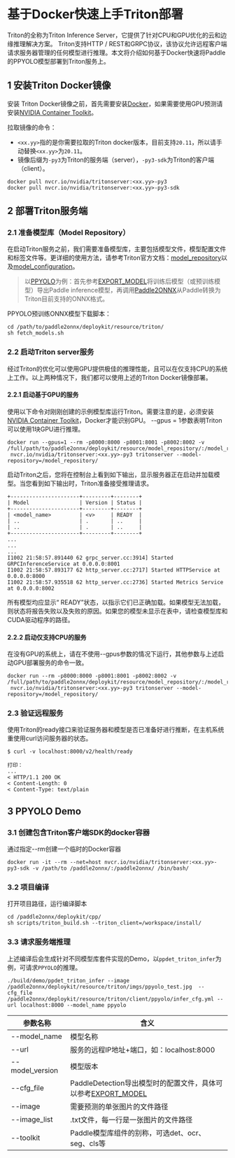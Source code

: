 # 基于Docker快速上手Triton部署

Triton的全称为Triton Inference Server，它提供了针对CPU和GPU优化的云和边缘推理解决方案。 Triton支持HTTP / REST和GRPC协议，该协议允许远程客户端请求服务器管理的任何模型进行推理。本文将介绍如何基于Docker快速将Paddle的PPYOLO模型部署到Triton服务上。

## 1 安装Triton Docker镜像

安装 Triton Docker镜像之前，首先需要安装[Docker](https://docs.docker.com/engine/install/)，如果需要使用GPU预测请安装[NVIDIA Container Toolkit](https://github.com/NVIDIA/nvidia-docker)。

拉取镜像的命令：

- `<xx.yy>`指的是你需要拉取的Triton docker版本，目前支持`20.11`，所以请手动替换`<xx.yy>`为`20.11`。
- 镜像后缀为`-py3`为Triton的服务端（server），`-py3-sdk`为Triton的客户端（client）。

```
docker pull nvcr.io/nvidia/tritonserver:<xx.yy>-py3
docker pull nvcr.io/nvidia/tritonserver:<xx.yy>-py3-sdk
```

## 2 部署Triton服务端

### 2.1 准备模型库（Model Repository）

在启动Triton服务之前，我们需要准备模型库，主要包括模型文件，模型配置文件和标签文件等。更详细的使用方法，请参考Triton官方文档：[model_repository](https://github.com/triton-inference-server/server/blob/master/docs/model_repository.md)以及[model_configuration](https://github.com/triton-inference-server/server/blob/master/docs/model_configuration.md)。

>以[PPYOLO](https://github.com/PaddlePaddle/PaddleDetection/blob/release/2.0-rc/configs/ppyolo/README_cn.md)为例：首先参考[EXPORT_MODEL](https://github.com/PaddlePaddle/PaddleDetection/blob/release/2.0-rc/docs/advanced_tutorials/deploy/EXPORT_MODEL.md)将训练后模型（或预训练模型）导出Paddle inference模型，再调用[Paddle2ONNX](https://github.com/PaddlePaddle/Paddle2ONNX.git)从Paddle转换为Triton目前支持的ONNX格式。

PPYOLO预训练ONNX模型下载脚本：

```
cd /path/to/paddle2onnx/deploykit/resource/triton/
sh fetch_models.sh
```


### 2.2 启动Triton server服务

经过Triton的优化可以使用GPU提供极佳的推理性能，且可以在仅支持CPU的系统上工作。以上两种情况下，我们都可以使用上述的Triton Docker镜像部署。

#### 2.2.1 启动基于GPU的服务

使用以下命令对刚刚创建的示例模型库运行Triton。需要注意的是，必须安装[NVIDIA Container Toolkit](https://github.com/NVIDIA/nvidia-docker)，Docker才能识别GPU。 --gpus = 1参数表明Triton可以使用1块GPU进行推理。

```
docker run --gpus=1 --rm -p8000:8000 -p8001:8001 -p8002:8002 -v /full/path/to/paddle2onnx/deploykit/resource/model_repository/:/model_repository/
 nvcr.io/nvidia/tritonserver:<xx.yy>-py3 tritonserver --model-repository=/model_repository/
```
启动Triton之后，您将在控制台上看到如下输出，显示服务器正在启动并加载模型。当您看到如下输出时，Triton准备接受推理请求。
```
+----------------------+---------+--------+
| Model                | Version | Status |
+----------------------+---------+--------+
| <model_name>         | <v>     | READY  |
| ..                   | .       | ..     |
| ..                   | .       | ..     |
+----------------------+---------+--------+
...
...
...
I1002 21:58:57.891440 62 grpc_server.cc:3914] Started GRPCInferenceService at 0.0.0.0:8001
I1002 21:58:57.893177 62 http_server.cc:2717] Started HTTPService at 0.0.0.0:8000
I1002 21:58:57.935518 62 http_server.cc:2736] Started Metrics Service at 0.0.0.0:8002
```

所有模型均应显示“ READY”状态，以指示它们已正确加载。如果模型无法加载，则状态将报告失败以及失败的原因。如果您的模型未显示在表中，请检查模型库和CUDA驱动程序的路径。

#### 2.2.2 启动仅支持CPU的服务

在没有GPU的系统上，请在不使用--gpus参数的情况下运行，其他参数与上述启动GPU部署服务的命令一致。

```
docker run --rm -p8000:8000 -p8001:8001 -p8002:8002 -v /full/path/to/paddle2onnx/deploykit/resource/model_repository/:/model_repository/
 nvcr.io/nvidia/tritonserver:<xx.yy>-py3 tritonserver --model-repository=/model_repository/
```

### 2.3 验证远程服务

使用Triton的ready接口来验证服务器和模型是否已准备好进行推断，在主机系统重使用curl访问服务器的状态。

```
$ curl -v localhost:8000/v2/health/ready

打印：
...
< HTTP/1.1 200 OK
< Content-Length: 0
< Content-Type: text/plain
```

## 3 PPYOLO Demo

### 3.1 创建包含Triton客户端SDK的docker容器

通过指定--rm创建一个临时的Docker容器

```
docker run -it --rm --net=host nvcr.io/nvidia/tritonserver:<xx.yy>-py3-sdk -v /path/to /paddle2onnx/:/paddle2onnx/ /bin/bash/
```

### 3.2 项目编译

打开项目路径，运行编译脚本

```
cd /paddle2onnx/deploykit/cpp/
sh scripts/triton_build.sh --triton_client=/workspace/install/
```
### 3.3 请求服务端推理

上述编译后会生成针对不同模型库套件实现的Demo，以`ppdet_triton_infer`为例，可请求`PPYOLO`的推理。

```
./build/demo/ppdet_triton_infer --image /paddle2onnx/deploykit/resource/triton/imgs/ppyolo_test.jpg  --cfg_file /paddle2onnx/deploykit/resource/triton/client/ppyolo/infer_cfg.yml --url localhost:8000 --model_name ppyolo
```

|参数名称 | 含义 |
|---|---|
| --model_name | 模型名称|
| --url | 服务的远程IP地址+端口，如：localhost:8000|
| --model_version | 模型版本 |
| --cfg_file | PaddleDetection导出模型时的配置文件，具体可以参考[EXPORT_MODEL](https://github.com/PaddlePaddle/PaddleDetection/blob/release/2.0-rc/docs/advanced_tutorials/deploy/EXPORT_MODEL.md) |
| --image | 需要预测的单张图片的文件路径 |
| --image_list | .txt文件，每一行是一张图片的文件路径 |
| --toolkit | Paddle模型库组件的别称，可选det、ocr、seg、cls等 |
